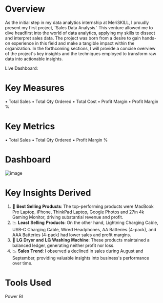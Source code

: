 # Overview
As the initial step in my data analytics internship at MeriSKILL, I proudly present my first project, 'Sales Data Analysis.' This venture allowed me to dive headfirst into the world of data analytics, applying my skills to dissect and interpret sales data. The project was born from a desire to gain hands-on experience in this field and make a tangible impact within the organization. In the forthcoming sections, I will provide a concise overview of the project's key insights and the techniques employed to transform raw data into actionable insights.

Live Dashboard: 

# Key Measures
• Total Sales
• Total Qty Ordered
• Total Cost
• Profit Margin
• Profit Margin %

# Key Metrics
• Total Sales
• Total Qty Ordered
• Profit Margin %

# Dashboard
 ![image](https://github.com/MaliJaved/Sales_Data_Analysis_Using_PowerBI/assets/121247667/5444f520-9c2e-4606-b9e7-dc0e92e90e7e)


# Key Insights Derived

1.	🌟 𝐁𝐞𝐬𝐭 𝐒𝐞𝐥𝐥𝐢𝐧𝐠 𝐏𝐫𝐨𝐝𝐮𝐜𝐭𝐬: The top-performing products were MacBook Pro Laptop, iPhone, ThinkPad Laptop, Google Photos and 27in 4k Gaming Monitor, driving substantial revenue and profit.
2.	📉 𝐋𝐞𝐚𝐬𝐭 𝐒𝐞𝐥𝐥𝐢𝐧𝐠 𝐏𝐫𝐨𝐝𝐮𝐜𝐭𝐬: On the other hand, Lightning Charging Cable, USB-C Charging Cable, Wired Headphones, AA Batteries (4-pack), and AAA Batteries (4-pack) had lower sales and profit margins.
3.	🔄 𝐋𝐆 𝐃𝐫𝐲𝐞𝐫 𝐚𝐧𝐝 𝐋𝐆 𝐖𝐚𝐬𝐡𝐢𝐧𝐠 𝐌𝐚𝐜𝐡𝐢𝐧𝐞: These products maintained a balanced ledger, generating neither profit nor loss.
4.	📉 𝐒𝐚𝐥𝐞𝐬 𝐓𝐫𝐞𝐧𝐝: I observed a declined in sales during August and September, providing valuable insights into business's performance over time.
   
# Tools Used
Power BI



















